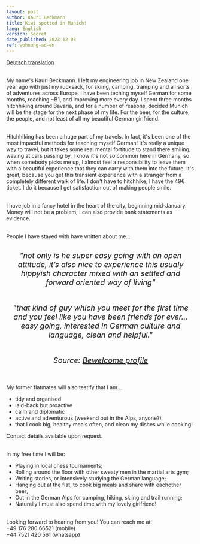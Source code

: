 ```yaml
---
layout: post
author: Kauri Beckmann
title: Kiwi spotted in Munich!
lang: English
version: Secret
date_published: 2023-12-03
ref: wohnung-ad-en
---
```


[Deutsch translation](/flatshare-advertisement-de)<br><br>

My name's Kauri Beckmann. I left my engineering job in New Zealand one year ago with just my rucksack, for skiing, camping, tramping and all sorts of adventures across Europe. I have been teching myself German for some months, reaching ~B1, and improving more every day. I spent three months hitchhiking around Bavaria, and for a number of reasons, decided Munich will be the stage for the next phase of my life. For the beer, for the culture, the people, and not least of all my beautiful German girlfriend.<br><br>

Hitchhiking has been a huge part of my travels. In fact, it's been one of the most impactful methods for teaching myself German! It's really a unique way to travel, but it takes some real mental fortitude to stand there smiling, waving at cars passing by. I know it's not so common here in Germany, so when somebody picks me up, I almost feel a responsibility to leave them with a beautiful experience that they can carry with them into the future. It's great, because you get this transient experience with a stranger from a completely different walk of life. I don't have to hitchhike; I have the 49€ ticket. I do it because I get satisfaction out of making people smile.<br><br>

I have job in a fancy hotel in the heart of the city, beginning mid-January. Money will not be a problem; I can also provide bank statements as evidence.<br><br>

People I have stayed with have written about me...<br><br>

<div style="max-width: 500px; margin: 0 auto; text-align: center;">
    <span style="font-size: 20px; font-style: italic;">"not only is he super easy going with an open attitude, it’s also nice to experience this usualy hippyish character mixed with an settled and forward oriented way of living"<br><br>

"that kind of guy which you meet for the first time and you feel like you have been friends for ever... easy going, interested in German culture and language, clean and helpful."<br><br>

Source: <a href="https://www.bewelcome.org/members/Kauri/de">Bewelcome profile</a>
</span></div><br>

My former flatmates will also testify that I am...
* tidy and organised 
* laid-back but proactive 
* calm and diplomatic 
* active and adventurous (weekend out in the Alps, anyone?) 
* that I cook big, healthy meals often, and clean my dishes while cooking! <br>

Contact details available upon request.<br><br>

In my free time I will be:
* Playing in local chess tournaments;
* Rolling around the floor with other sweaty men in the martial arts gym;
* Writing stories, or intensively studying the German language;
* Hanging out at the flat, to cook big meals and share with eachother beer;
* Out in the German Alps for camping, hiking, skiing and trail running;
* Naturally I must also spend time with my lovely girlfriend!<br><br>

Looking forward to hearing from you! You can reach me at:<br>
+49 176 280 66521 (mobile)<br>
+44 7521 420 561 (whatsapp)

